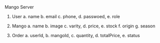 Mango Server

1. User
   a. name
   b. email
   c. phone,
   d. passwoed,
   e. role

2. Mango
   a. name
   b. image
   c. varity,
   d. price,
   e. stock
   f. origin
   g. season

3. Order
   a. userId,
   b. mangoId,
   c. quantity,
   d. totalPrice,
   e. status
